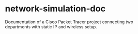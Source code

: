 # network-simulation-doc
Documentation of a Cisco Packet Tracer project connecting two departments with static IP and wireless setup.
